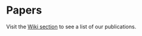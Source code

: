 # Papers

Visit the [Wiki section](https://github.com/knowledgedefinednetworking/Papers/wiki) to see a list of our publications.
